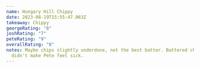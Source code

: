 ```yaml
---
name: Hungary Hill Chippy
date: 2023-08-19T15:55:47.063Z
takeaway: Chippy
georgeRating: "8"
joshRating: "7"
peteRating: "9"
overallRating: "8"
notes: M﻿aybe chips slightly underdone, not the best batter. Battered chips
  didn't make Pete feel sick.
---
```

